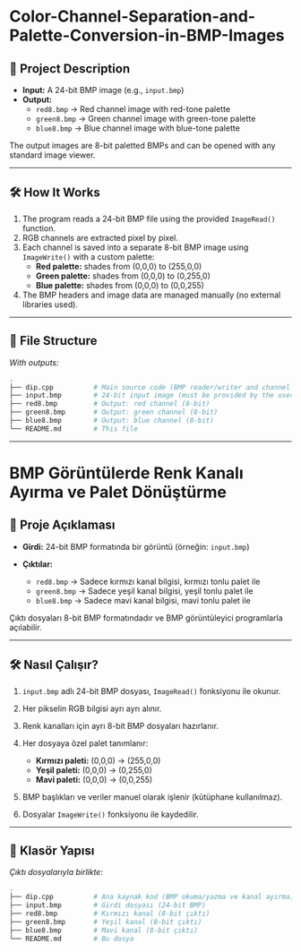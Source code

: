 # Color-Channel-Separation-and-Palette-Conversion-in-BMP-Images

## 📌 Project Description

- **Input:** A 24-bit BMP image (e.g., `input.bmp`)
- **Output:**
  - `red8.bmp` → Red channel image with red-tone palette
  - `green8.bmp` → Green channel image with green-tone palette
  - `blue8.bmp` → Blue channel image with blue-tone palette

The output images are 8-bit paletted BMPs and can be opened with any standard image viewer.

---

## 🛠️ How It Works

1. The program reads a 24-bit BMP file using the provided `ImageRead()` function.
2. RGB channels are extracted pixel by pixel.
3. Each channel is saved into a separate 8-bit BMP image using `ImageWrite()` with a custom palette:
   - **Red palette:** shades from (0,0,0) to (255,0,0)
   - **Green palette:** shades from (0,0,0) to (0,255,0)
   - **Blue palette:** shades from (0,0,0) to (0,0,255)
4. The BMP headers and image data are managed manually (no external libraries used).

---

## 📁 File Structure

_With outputs:_
```bash
.
├── dip.cpp          # Main source code (BMP reader/writer and channel separation)
├── input.bmp        # 24-bit input image (must be provided by the user)
├── red8.bmp         # Output: red channel (8-bit)
├── green8.bmp       # Output: green channel (8-bit)
├── blue8.bmp        # Output: blue channel (8-bit)
└── README.md        # This file
````

---

# BMP Görüntülerde Renk Kanalı Ayırma ve Palet Dönüştürme

## 📌 Proje Açıklaması

* **Girdi:** 24-bit BMP formatında bir görüntü (örneğin: `input.bmp`)
* **Çıktılar:**

  * `red8.bmp` → Sadece kırmızı kanal bilgisi, kırmızı tonlu palet ile
  * `green8.bmp` → Sadece yeşil kanal bilgisi, yeşil tonlu palet ile
  * `blue8.bmp` → Sadece mavi kanal bilgisi, mavi tonlu palet ile

Çıktı dosyaları 8-bit BMP formatındadır ve BMP görüntüleyici programlarla açılabilir.

---

## 🛠️ Nasıl Çalışır?

1. `input.bmp` adlı 24-bit BMP dosyası, `ImageRead()` fonksiyonu ile okunur.
2. Her pikselin RGB bilgisi ayrı ayrı alınır.
3. Renk kanalları için ayrı 8-bit BMP dosyaları hazırlanır.
4. Her dosyaya özel palet tanımlanır:

   * **Kırmızı paleti:** (0,0,0) → (255,0,0)
   * **Yeşil paleti:** (0,0,0) → (0,255,0)
   * **Mavi paleti:** (0,0,0) → (0,0,255)
5. BMP başlıkları ve veriler manuel olarak işlenir (kütüphane kullanılmaz).
6. Dosyalar `ImageWrite()` fonksiyonu ile kaydedilir.

---

## 📁 Klasör Yapısı

*Çıktı dosyalarıyla birlikte:*

```bash
.
├── dip.cpp          # Ana kaynak kod (BMP okuma/yazma ve kanal ayırma)
├── input.bmp        # Girdi dosyası (24-bit BMP)
├── red8.bmp         # Kırmızı kanal (8-bit çıktı)
├── green8.bmp       # Yeşil kanal (8-bit çıktı)
├── blue8.bmp        # Mavi kanal (8-bit çıktı)
└── README.md        # Bu dosya
```
